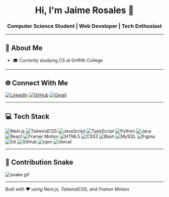 <h1 align="center">Hi, I'm Jaime Rosales 👋</h1>
<h3 align="center">Computer Science Student | Web Developer | Tech Enthusiast</h3>

---

## 🐣 About Me

- 🎓 Currently studying CS at Griffith College

---

## 🌐 Connect With Me

[![LinkedIn](https://img.shields.io/badge/-LinkedIn-blue?style=for-the-badge&logo=Linkedin&logoColor=white)](https://linkedin.com/in/jaimerosales2005)
[![GitHub](https://img.shields.io/badge/-GitHub-181717?style=for-the-badge&logo=github&logoColor=white)](https://github.com/JaimeRosalesHTML)
[![Gmail](https://img.shields.io/badge/-Email-D14836?style=for-the-badge&logo=gmail&logoColor=white)](mailto:rosalesjaime000@gmail.com)

---

## 💻 Tech Stack

![Next.js](https://img.shields.io/badge/Next.js-000000?style=for-the-badge&logo=next.js)
![TailwindCSS](https://img.shields.io/badge/TailwindCSS-06B6D4?style=for-the-badge&logo=tailwindcss)
![JavaScript](https://img.shields.io/badge/JavaScript-F7DF1E?style=for-the-badge&logo=javascript&logoColor=black)
![TypeScript](https://img.shields.io/badge/TypeScript-3178C6?style=for-the-badge&logo=typescript&logoColor=white)
![Python](https://img.shields.io/badge/Python-3776AB?style=for-the-badge&logo=python&logoColor=white)
![Java](https://img.shields.io/badge/Java-ED8B00?style=for-the-badge&logo=java&logoColor=white)
![React](https://img.shields.io/badge/React-20232A?style=for-the-badge&logo=react&logoColor=61DAFB)
![Framer Motion](https://img.shields.io/badge/Framer_Motion-000000?style=for-the-badge&logo=framer)
![HTML5](https://img.shields.io/badge/HTML5-E34F26?style=for-the-badge&logo=html5&logoColor=white)
![CSS3](https://img.shields.io/badge/CSS3-1572B6?style=for-the-badge&logo=css3&logoColor=white)
![Bash](https://img.shields.io/badge/Bash-4EAA25?style=for-the-badge&logo=gnubash&logoColor=white)
![MySQL](https://img.shields.io/badge/MySQL-4479A1?style=for-the-badge&logo=mysql&logoColor=white)
![Figma](https://img.shields.io/badge/Figma-F24E1E?style=for-the-badge&logo=figma&logoColor=white)
![Git](https://img.shields.io/badge/Git-F05032?style=for-the-badge&logo=git&logoColor=white)
![GitHub](https://img.shields.io/badge/GitHub-181717?style=for-the-badge&logo=github&logoColor=white)
![npm](https://img.shields.io/badge/NPM-CB3837?style=for-the-badge&logo=npm&logoColor=white)
![Vercel](https://img.shields.io/badge/Vercel-000000?style=for-the-badge&logo=vercel)

---

## 🐍 Contribution Snake

![snake gif](https://github.com/JaimeRosalesHTML/JaimeRosalesHTML/blob/output/github-contribution-grid-snake.svg)

---

_Built with ❤️ using Next.js, TailwindCSS, and Framer Motion_
